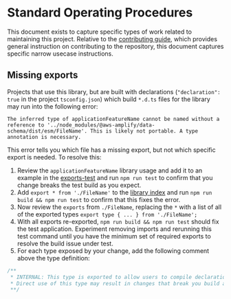 # Standard Operating Procedures

This document exists to capture specific types of work related to maintaining this project. Relative to the [contributing guide](CONTRIBUTING.md), which provides general instruction on contributing to the repository, this document captures specific narrow usecase instructions.

## Missing exports

Projects that use this library, but are built with declarations (`"declaration": true` in the project `tsconfig.json`) which build `*.d.ts` files for the library may run into the following error:

```
The inferred type of applicationFeatureName cannot be named without a reference to '../node_modules/@aws-amplify/data-schema/dist/esm/FileName'. This is likely not portable. A type annotation is necessary.
```

This error tells you which file has a missing export, but not which specific export is needed. To resolve this:

1. Review the `applicationFeatureName` library usage and add it to an example in the [exports-test](packages/e2e-tests/exports-test/src/index.ts) and run `npm run test` to confirm that you change breaks the test build as you expect.
1. Add `export * from './FileName'` to the [library index](packages/data-schema/src/index.ts) and run `npm run build && npm run test` to confirm that this fixes the error.
1. Now review the `exports` from `./FileName`, replacing the `*` with a list of all of the exported types `export type { ... } from './FileName';`
1. With all exports re-exported, `npm run build && npm run test` should fix the test application. Experiment removing imports and rerunning this test command until you have the minimum set of required exports to resolve the build issue under test.
1. For each type exposed by your change, add the following comment above the type definition:

```ts
/**
 * INTERNAL: This type is exported to allow users to compile declaration (*.d.ts) files.
 * Direct use of this type may result in changes that break you build across minor versions.
 **/
```
